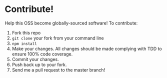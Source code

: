 # Contribute!
Help this OSS become globally-sourced software! To contribute:
  1. Fork this repo
  2. `git clone` your fork from your command line
  3. `npm install`
  4. Make your changes. All changes should be made complying with TDD to ensure 100% code coverage.
  5. Commit your changes.
  6. Push back up to your fork.
  7. Send me a pull request to the master branch!